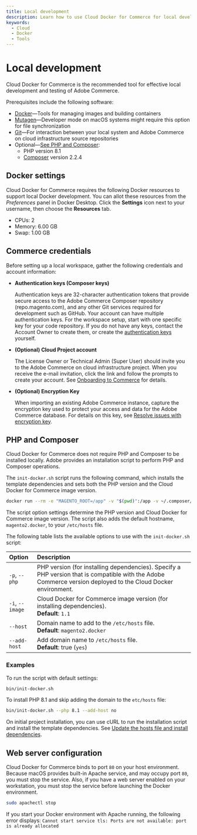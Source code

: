 ```yaml
---
title: Local development
description: Learn how to use Cloud Docker for Commerce for local development.
keywords:
  - Cloud
  - Docker
  - Tools
---
```


# Local development

Cloud Docker for Commerce is the recommended tool for effective local development and testing of Adobe Commerce.

Prerequisites include the following software:

- [Docker](https://www.docker.com/get-started)—Tools for managing images and building containers
- [Mutagen](https://mutagen.io/documentation/introduction/installation)—Developer mode on macOS systems might require this option for file synchronization
- [Git](https://git-scm.com)—For interaction between your local system and Adobe Commerce on cloud infrastructure source repositories
- Optional—[See PHP and Composer](#php-and-composer):
   - PHP version 8.1
   - [Composer](https://getcomposer.org) version 2.2.4

## Docker settings

Cloud Docker for Commerce requires the following Docker resources to support local Docker development. You can allot these resources from the _Preferences_ panel in Docker Desktop. Click the **Settings** icon next to your username, then choose the **Resources** tab.

-  CPUs: 2
-  Memory: 6.00 GB
-  Swap: 1.00 GB

## Commerce credentials

Before setting up a local workspace, gather the following credentials and account information:

-  **Authentication keys (Composer keys)**

    Authentication keys are 32-character authentication tokens that provide secure access to the Adobe Commerce Composer repository (repo.magento.com), and any other Git services required for development such as GitHub. Your account can have multiple authentication keys. For the workspace setup, start with one specific key for your code repository. If you do not have any keys, contact the Account Owner to create them, or create the [authentication keys][] yourself.

-  **(Optional) Cloud Project account**

   The License Owner or Technical Admin (Super User) should invite you to the Adobe Commerce on cloud infrastructure project. When you receive the e-mail invitation, click the link and follow the prompts to create your account. See [Onboarding to Commerce](https://experienceleague.adobe.com/docs/commerce-cloud-service/start/onboarding.html) for details.

-  **(Optional) Encryption Key**

   When importing an existing Adobe Commerce instance, capture the encryption key used to protect your access and data for the Adobe Commerce database. For details on this key, see [Resolve issues with encryption key][].

## PHP and Composer

Cloud Docker for Commerce does not require PHP and Composer to be installed locally. Adobe provides an installation script to perform PHP and Composer operations.

The `init-docker.sh` script runs the following command, which installs the template dependencies and sets both the PHP version and the Cloud Docker for Commerce image version.

```bash
docker run --rm -e "MAGENTO_ROOT=/app" -v "$(pwd)":/app -v ~/.composer/cache:/root/.composer/cache "magento/magento-cloud-docker-php:${PHP_VERSION}-cli-${IMAGE_VERSION}" composer install --ansi
```

The script option settings determine the PHP version and Cloud Docker for Commerce image version. The script also adds the default hostname, `magento2.docker`, to your `/etc/hosts` file.

The following table lists the available options to use with the `init-docker.sh` script:

| Option          | Description |
| :-------------- | :---------- |
| `-p`, `--php`   | PHP version (for installing dependencies). Specify a PHP version that is compatible with the Adobe Commerce version deployed to the Cloud Docker environment. |
| `-i`, `--image` |  Cloud Docker for Commerce image version (for installing dependencies).<br/>**Default**: `1.1` |
| `--host`        | Domain name to add to the `/etc/hosts` file.<br/>**Default**: `magento2.docker` |
| `--add-host`    | Add domain name to `/etc/hosts` file.<br/>**Default**: true (`yes`) |

### Examples

To run the script with default settings:

```bash
bin/init-docker.sh
```

To install PHP 8.1 and skip adding the domain to the `etc/hosts` file:

```bash
bin/init-docker.sh --php 8.1 --add-host no
```

On initial project installation, you can use cURL to run the installation script and install the template dependencies. See [Update the hosts file and install dependencies](initialize-docker.md#update-the-hosts-file-and-install-dependencies).

## Web server configuration

Cloud Docker for Commerce binds to port `80` on your host environment. Because macOS provides built-in Apache service, and may occupy port `80`, you must stop the service. Also, if you have a web server enabled on your workstation, you must stop the service before launching the Docker environment.

```bash
sudo apachectl stop
```

<InlineAlert variant="error" slots="text"/>

If you start your Docker environment with Apache running, the following error displays: `Cannot start service tls: Ports are not available: port is already allocated`

<!--Link definitions-->

[authentication keys]: https://experienceleague.adobe.com/docs/commerce-operations/installation-guide/prerequisites/authentication-keys.html
[Resolve issues with encryption key]: https://experienceleague.adobe.com/docs/commerce-knowledge-base/kb/troubleshooting/miscellaneous/resolve-issues-with-encryption-key.html
